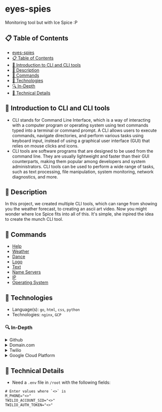 # eyes-spies
Monitoring tool but with Ice Spice :P

## :clipboard: Table of Contents
- [eyes-spies](https://github.com/gorbe2002/eyes-spies#eyes-spies)
- [:clipboard: Table of Contents](https://github.com/gorbe2002/eyes-spies#clipboard-table-of-contents)
- [:thought_balloon: Introduction to CLI and CLI tools](https://github.com/gorbe2002/eyes-spies#thought_balloon-introduction-to-cli-and-cli-tools)
- [:memo: Description](https://github.com/gorbe2002/eyes-spies#memo-description)
- [:open_book: Commands](https://github.com/gorbe2002/eyes-spies#open_book-commands)
- [:microscope: Technologies](https://github.com/gorbe2002/eyes-spies#microscope-technologies)
- [:mag: In-Depth](https://github.com/gorbe2002/eyes-spies#magnifying_glass_tilted_left-in-depth)
- [:blue_book: Technical Details](https://github.com/gorbe2002/eyes-spies#blue_book-technical-details)

## :thought_balloon: Introduction to CLI and CLI tools
- CLI stands for Command Line Interface, which is a way of interacting with a computer program or operating system using text commands typed into a terminal or command prompt. A CLI allows users to execute commands, navigate directories, and perform various tasks using keyboard input, instead of using a graphical user interface (GUI) that relies on mouse clicks and icons.
- CLI tools are software programs that are designed to be used from the command line. They are usually lightweight and faster than their GUI counterparts, making them popular among developers and system administrators. CLI tools can be used to perform a wide range of tasks, such as text processing, file manipulation, system monitoring, network diagnostics, and more.

## :memo: Description
In this project, we created multiple CLI tools, which can range from showing you the weather forecast, to creating an ascii art video. Now you might wonder where Ice Spice fits into all of this. It's simple, she inpired the idea to create the munch CLI tool.

## :open_book: Commands
- [Help](https://github.com/gorbe2002/eyes-spies/wiki#help)
- [Weather](https://github.com/gorbe2002/eyes-spies/wiki#weather)
- [Dance](https://github.com/gorbe2002/eyes-spies/wiki#dance)
- [Logo](https://github.com/gorbe2002/eyes-spies/wiki#logo)
- [Text](https://github.com/gorbe2002/eyes-spies/wiki#text)
- [Name Servers](https://github.com/gorbe2002/eyes-spies/wiki#name-servers)
- [IP](https://github.com/gorbe2002/eyes-spies/wiki#ip)
- [Operating System](https://github.com/gorbe2002/eyes-spies/wiki#operating-system)

## :microscope: Technologies
- Language(s): `go`, `html`, `css`, `python`
- Technologies: `nginx`, `GCP`

### :mag: In-Depth
<!-- Github -->
<details>
	<summary>Github</summary>

- Projects

- Issues

- Code (Source Code)

- CODEOWNERS

- Branch Protections

- Wiki

- Dependency Graph (Exported SBOM to do some analysis)

- CITATIONS

- SECURITY Policy

- Code of Conduct

</details>

<!-- Domain.com -->
<details>
	<summary>Domain.com</summary>

- Custom Nameservers to Google Cloud Platform

- Our dope domain: http://espies.tech/. Check it out!

</details>

<!-- Twilio -->
<details>
	<summary>Twilio</summary>

- Send SMS

</details>

<!-- GCP -->
<details>
    <summary>Google Cloud Platform</summary>

- Compute Engine

    - VM Instances

- Network Services

    - Cloud DNS

- IAM & Admin

    - IAM

    - Identity & Organization

    - Service Accounts

- VCP Network

    - IP Addresses

    - Shared VPC

</details>

## :blue_book: Technical Details
- Need a `.env` file in `/root` with the following fields:
```txt
# Enter values where `<>` is
M_PHONE="<>"
TWILIO_ACCOUNT_SID="<>"
TWILIO_AUTH_TOKEN="<>"
```
